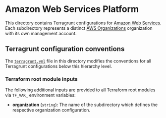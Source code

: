 # Amazon Web Services Platform

This directory contains Terragrunt configurations for [Amazon Web Services][aws].
Each subdirectory represents a distinct [AWS Organizations][organizations]
organization with its own management account.

[aws]: https://aws.amazon.com/
[organizations]: https://aws.amazon.com/organizations/

[//]: # (TODO: link to examples)
<!--
To create a new organization configuration subdirectory, take a look a the
available [examples][examples].

[examples]: ../examples/aws/README.md
-->

## Terragrunt configuration conventions

The [`terragrunt.yml`](terragrunt.yml) file in this directory modifies the
conventions for all Terragrunt configurations below this hierarchy level.

### Terraform root module inputs

The following additional inputs are provided to all Terraform root modules via
`TF_VAR_` environment variables:

- **organization** (`string`): The name of the subdirectory which defines the
  respective organization configuration.

